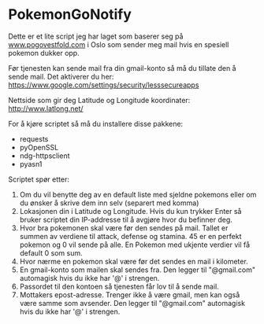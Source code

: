 # PokemonGoNotify

Dette er et lite script jeg har laget som baserer seg på www.pogovestfold.com i Oslo som sender meg mail hvis en spesiell pokemon dukker opp.

Før tjenesten kan sende mail fra din gmail-konto så må du tillate den å sende mail. Det aktiverer du her:
https://www.google.com/settings/security/lesssecureapps

Nettside som gir deg Latitude og Longitude koordinater:
http://www.latlong.net/

For å kjøre scriptet så må du installere disse pakkene:
- requests
- pyOpenSSL
- ndg-httpsclient
- pyasn1

Scriptet spør etter:

1. Om du vil benytte deg av en default liste med sjeldne pokemons eller om du ønsker å skrive dem inn selv (separert med komma)
2. Lokasjonen din i Latitude og Longitude. Hvis du kun trykker Enter så bruker scriptet din IP-addresse til å avgjøre hvor du befinner deg.
3. Hvor bra pokemonen skal være før den sendes på mail. Tallet er summen av verdiene til attack, defense og stamina. 45 er en perfekt pokemon og 0 vil sende på alle. En Pokemon med ukjente verdier vil få default 0 som sum.
4. Hvor nærme en pokemon skal være før det sendes en mail i kilometer.
5. En gmail-konto som mailen skal sendes fra. Den legger til "@gmail.com" automagisk hvis du ikke har '@' i strengen.
6. Passordet til den kontoen så tjenesten får lov til å sende mail.
7. Mottakers epost-adresse. Trenger ikke å være gmail, men kan også være samme som avsender.  Den legger til "@gmail.com" automagisk hvis du ikke har '@' i strengen.
